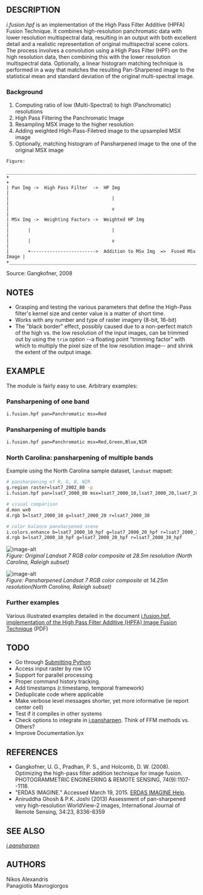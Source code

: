 ## DESCRIPTION

*i.fusion.hpf* is an implementation of the High Pass Filter Additive
(HPFA) Fusion Technique. It combines high-resolution panchromatic data
with lower resolution multispectral data, resulting in an output with
both excellent detail and a realistic representation of original
multispectral scene colors. The process involves a convolution using a
High Pass Filter (HPF) on the high resolution data, then combining this
with the lower resolution multispectral data. Optionally, a linear
histogram matching technique is performed in a way that matches the
resulting Pan-Sharpened image to the statistical mean and standard
deviation of the original multi-spectral image.

### Background

1. Computing ratio of low (Multi-Spectral) to high (Panchromatic)
    resolutions
2. High Pass Filtering the Panchromatic Image
3. Resampling MSX image to the higher resolution
4. Adding weighted High-Pass-Filetred image to the upsampled MSX image
5. Optionally, matching histogram of Pansharpened image to the one of
    the original MSX image

```text
Figure:
 ____________________________________________________________________________
+                                                                            +
| Pan Img ->  High Pass Filter  ->  HP Img                                   |
|                                      |                                     |
|                                      v                                     |
| MSx Img ->  Weighting Factors ->  Weighted HP Img                          |
|       |                              |                                     |
|       |                              v                                     |
|       +------------------------>  Addition to MSx Img  =>  Fused MSx Image |
+____________________________________________________________________________+

```

Source: Gangkofner, 2008

## NOTES

- Grasping and testing the various parameters that define the
    High-Pass filter's kernel size and center value is a matter of short
    time.
- Works with any number and type of raster imagery (8-bit, 16-bit)
- The "black border" effect, possibly caused due to a non-perfect
    match of the high vs. the low resolution of the input images, can be
    trimmed out by using the `trim` option --a floating point "trimming
    factor" with which to multiply the pixel size of the low resolution
    image-- and shrink the extent of the output image.

## EXAMPLE

The module is fairly easy to use. Arbitrary examples:

### Pansharpening of one band

```sh
i.fusion.hpf pan=Panchromatic msx=Red
```

### Pansharpening of multiple bands

```sh
i.fusion.hpf pan=Panchromatic msx=Red,Green,Blue,NIR
```

### North Carolina: pansharpening of multiple bands

Example using the North Carolina sample dataset, `landsat` mapset:

```sh
# pansharpening of R, G, B, NIR
g.region raster=lsat7_2002_80 -p
i.fusion.hpf pan=lsat7_2000_80 msx=lsat7_2000_10,lsat7_2000_20,lsat7_2000_30,lsat7_2000_40 suffix=_hpf

# visual comparison
d.mon wx0
d.rgb b=lsat7_2000_10 g=lsat7_2000_20 r=lsat7_2000_30

# color balance pansharpened scene
i.colors.enhance b=lsat7_2000_10_hpf g=lsat7_2000_20_hpf r=lsat7_2000_30_hpf
d.rgb b=lsat7_2000_10_hpf g=lsat7_2000_20_hpf r=lsat7_2000_30_hpf
```

![image-alt](i_fusion_hpf_lsat7_orig_rgb.png)  
*Figure: Original Landsat 7 RGB color composite at 28.5m resolution
(North Carolina, Raleigh subset)*

![image-alt](i_fusion_hpf_lsat7_hpf_rgb.png)  
*Figure: Pansharpened Landsat 7 RGB color composite at 14.25m
resolution(North Carolina, Raleigh subset)*

### Further examples

Various illustrated examples detailed in the document [i.fusion.hpf,
implementation of the High Pass Filter Additive (HPFA) Image Fusion
Technique](https://gitlab.com/NikosAlexandris/i.fusion.hpf/blob/master/Documentation.pdf)
(PDF)

## TODO

- Go through [Submitting
    Python](https://trac.osgeo.org/grass/wiki/Submitting/Python)
- Access input raster by row I/O
- Support for parallel processing
- Proper command history tracking.
- Add timestamps (r.timestamp, temporal framework)
- Deduplicate code where applicable
- Make verbose level messages shorter, yet more informative (ie report
    center cell)
- Test if it compiles in other systems
- Check options to integrate in
    [i.pansharpen](https://grass.osgeo.org/grass-stable/manuals/i.pansharpen.html).
    Think of FFM methods vs. Others?
- Improve Documentation.lyx

## REFERENCES

- Gangkofner, U. G., Pradhan, P. S., and Holcomb, D. W. (2008).
    Optimizing the high-pass filter addition technique for image fusion.
    PHOTOGRAMMETRIC ENGINEERING & REMOTE SENSING, 74(9):1107--1118.
- "ERDAS IMAGINE." Accessed March 19, 2015. [ERDAS IMAGINE
    Help](http://doc.hexagongeospatial.com/ERDAS-IMAGINE/ERDAS_IMAGINE_Help/#ii_hpfmerge_mergedialog.htm).
- Aniruddha Ghosh & P.K. Joshi (2013) Assessment of pan-sharpened very
    high-resolution WorldView-2 images, International Journal of Remote
    Sensing, 34:23, 8336-8359

## SEE ALSO

*[i.pansharpen](https://grass.osgeo.org/grass-stable/manuals/i.pansharpen.html)*

## AUTHORS

Nikos Alexandris  
Panagiotis Mavrogiorgos
